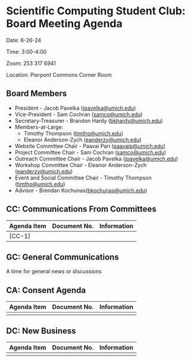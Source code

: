 # Scientific Computing Student Club: Board Meeting Agenda

Date: 6-26-24

Time: 3:00-4:00

Zoom: 253 317 6941

Location: Pierpont Commons Corner Room
## Board Members
- President - Jacob Pavelka (jpavelka@umich.edu)
- Vice-President - Sam Cochran (samco@umich.edu)
- Secretary-Treasurer - Brandon Hardy (bkhardy@umich.edu)
- Members-at-Large:
  - Timothy Thompson (timtho@umich.edu)
  - Eleanor Anderson-Zych (eanderzy@umich.edu)
- Website Committee Chair - Paavai Pari (paavaip@umich.edu)
- Project Committee Chair - Sam Cochran (samco@umich.edu)
- Outreach Committee Chair - Jacob Pavelka (jpavelka@umich.edu)
- Workshop Committee Chair - Eleanor Anderson-Zych (eanderzy@umich.edu)
- Event and Social Committee Chair - Timothy Thompson (timtho@umich.edu)
- Advisor - Brendan Kochunas(bkochunas@umich.edu)
## CC: Communications From Committees
|Agenda Item|Document No.| Information|
|-|-|-|
|[CC-1]|  | |

## GC: General Communications
A time for general news or discussions

## CA: Consent Agenda
|Agenda Item|Document No.| Information|
|-|-|-|
| | | |
## DC: New Business
|Agenda Item|Document No.| Information|
|-|-|-|
| | | |